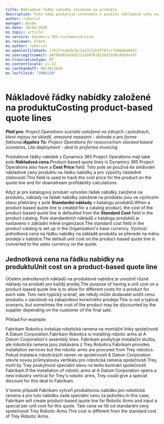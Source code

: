 ```yaml
---
title: Nákladové řádky nabídky založené na produktu
description: Toto téma poskytuje informace o použití nákladové ceny na řádku nabídky založené na produktu.
author: ruhercul
manager: Annbe
ms.date: 10/01/2020
ms.topic: article
ms.service: dynamics-365-customerservice
ms.reviewer: kfend
ms.author: ruhercul
ms.openlocfilehash: 17b377eab5bcbc1a2327cb3ff87cc75d8de40953
ms.sourcegitcommit: a0f80d024a5d3112a39781815bd31d0c05ddaf6f
ms.translationtype: HT
ms.contentlocale: cs-CZ
ms.lasthandoff: 09/30/2020
ms.locfileid: "3906110"
---
```

# <a name="costing-product-based-quote-lines"></a><span data-ttu-id="cdbf6-103">Nákladové řádky nabídky založené na produktu</span><span class="sxs-lookup"><span data-stu-id="cdbf6-103">Costing product-based quote lines</span></span>

<span data-ttu-id="cdbf6-104">_**Platí pro:** Project Operations scénáře založené na zdrojích / položkách, které nejsou na skladě, omezené nasazení - dohoda o pro forma fakturaci_</span><span class="sxs-lookup"><span data-stu-id="cdbf6-104">_**Applies To:** Project Operations for resource/non-stocked based scenarios, Lite deployment - deal to proforma invoicing_</span></span>


<span data-ttu-id="cdbf6-105">Produktové řádky nabídek v Dynamics 365 Project Operations mají také pole **Nákladová cena**.</span><span class="sxs-lookup"><span data-stu-id="cdbf6-105">Product-based quote lines in Dynamics 365 Project Operations also have a **Cost Price** field.</span></span> <span data-ttu-id="cdbf6-106">Toto pole se používá ke sledování nákladové ceny produktu na řádku nabídky a pro výpočty následné ziskovosti.</span><span class="sxs-lookup"><span data-stu-id="cdbf6-106">This field is used to track the cost price for the product on the quote line and for downstream profitability calculations.</span></span>

<span data-ttu-id="cdbf6-107">Když je pro katalogový produkt vytvořen řádek nabídky založené na produktu, náklady na řádek nabídky založené na produktu jsou ve výchozím stavu přebírány z pole **Standardní náklady** v katalogu produktů.</span><span class="sxs-lookup"><span data-stu-id="cdbf6-107">When a product-based quote line is created for a catalog product, the cost of the product-based quote line is defaulted from the **Standard Cost** field in the product catalog.</span></span> <span data-ttu-id="cdbf6-108">Pole standardních nákladů v katalogu produktů je nastaveno v základní měně organizace.</span><span class="sxs-lookup"><span data-stu-id="cdbf6-108">The standard cost field in the product catalog is set up in the Organization's base currency.</span></span> <span data-ttu-id="cdbf6-109">Výchozí jednotková cena na řádku nabídky na základě produktu se převede na měnu prodeje v nabídce.</span><span class="sxs-lookup"><span data-stu-id="cdbf6-109">The default unit cost on the product-based quote line is converted to the sales currency on the quote.</span></span>

## <a name="unit-cost-on-a-product-based-quote-line"></a><span data-ttu-id="cdbf6-110">Jednotková cena na řádku nabídky na produktu</span><span class="sxs-lookup"><span data-stu-id="cdbf6-110">Unit cost on a product-based quote line</span></span>

<span data-ttu-id="cdbf6-111">Účelem jednotkových nákladů na produktové nabídce je umožnit různé náklady na produkt pro každý prodej.</span><span class="sxs-lookup"><span data-stu-id="cdbf6-111">The purpose of having a unit cost on a product-based quote line is to allow for different costs for a product for each sale.</span></span> <span data-ttu-id="cdbf6-112">Toto není typický scénář, ale někdy může dodavatel snížit cenu produktu v závislosti na zákazníkovi konečného prodeje.</span><span class="sxs-lookup"><span data-stu-id="cdbf6-112">This is not a typical scenario, but sometimes the cost of the product may be discounted by the supplier depending on the customer of the final sale.</span></span>

<span data-ttu-id="cdbf6-113">Příklad:</span><span class="sxs-lookup"><span data-stu-id="cdbf6-113">For example:</span></span>

<span data-ttu-id="cdbf6-114">Fabrikam Robotics instaluje robotická ramena na montážní linky společnosti A Datum Corporation.</span><span class="sxs-lookup"><span data-stu-id="cdbf6-114">Fabrikam Robotics is installing robotic arms at A Datum Corporation's assembly lines.</span></span> <span data-ttu-id="cdbf6-115">Fabrikam poskytuje instalační služby, ale robotická ramena jsou získávána z Trey Robotics.</span><span class="sxs-lookup"><span data-stu-id="cdbf6-115">Fabrikam provides installation services but the robotic arms are procured from Trey robotics.</span></span> <span data-ttu-id="cdbf6-116">Pokud instalace robotických ramen ve společnosti A Datum Corporation otevře novou průmyslovou vertikálu pro robotická ramena společnosti Trey, mohl by Trey poskytnout speciální slevu na tento kontrakt společnosti Fabrikam.</span><span class="sxs-lookup"><span data-stu-id="cdbf6-116">If the installation of robotic arms at A Datum Corporation opens a new industry vertical for Trey's robotic arms, Trey could give a special discount for this deal to Fabrikam.</span></span>

<span data-ttu-id="cdbf6-117">V tomto případě Fabrikam vytvoří produktovou nabídku pro robotická ramena a pro tuto nabídku zadá speciální cenu za jednotku.</span><span class="sxs-lookup"><span data-stu-id="cdbf6-117">In this case, Fabrikam will create product-based quote line for Robotic Arms and input a special per unit cost for this quote.</span></span> <span data-ttu-id="cdbf6-118">Tato cena se liší od standardní ceny společnosti Trey Robotic Arms.</span><span class="sxs-lookup"><span data-stu-id="cdbf6-118">This cost is different from the standard cost of Trey Robotic Arms.</span></span>
